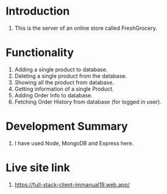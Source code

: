 # Introduction

1. This is the server of an online store called FreshGrocery.

# Functionality

1. Adding a single product to database.
2. Deleting a single product from the database.
3. Showing all the product from database.
4. Getting information of a single Product.
5. Adding Order Info to database.
6. Fetching Order History from database (for logged in user).

# Development Summary

1. I have used Node, MongoDB and Express here.

# Live site link

1. https://full-stack-client-immanual19.web.app/